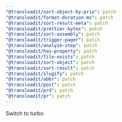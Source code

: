 ```yaml
---
"@transloadit/sort-object-by-prio": patch
"@transloadit/format-duration-ms": patch
"@transloadit/sort-result-meta": patch
"@transloadit/prettier-bytes": patch
"@transloadit/sort-assembly": patch
"@transloadit/trigger-pager": patch
"@transloadit/analyze-step": patch
"@transloadit/has-property": patch
"@transloadit/file-exists": patch
"@transloadit/sort-object": patch
"@transloadit/sort-result": patch
"@transloadit/slugify": patch
"@transloadit/abbr": patch
"@transloadit/post": patch
"@transloadit/prd": patch
"@transloadit/pr": patch
---
```


Switch to turbo
